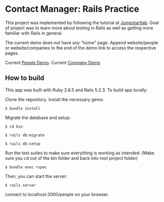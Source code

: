 # Contact Manager: Rails Practice

This project was implemented by following the tutorial at [Jumpstartlab](http://tutorials.jumpstartlab.com/projects/contact_manager.html). Goal of project was to learn more about testing in Rails as well as getting more familiar with Rails in general.

The current demo does not have any "home" page. Append website/people or website/companies to the end of the demo link to access the respective pages.

Current [People Demo](https://radiant-tundra-38215.herokuapp.com/people). Current [Company Demo](https://radiant-tundra-38215.herokuapp.com/companies)

## How to build

This app was built with Ruby 2.6.5 and Rails 5.2.3. To build app locally:

Clone the repository. Install the necessary gems:

`$ bundle install`

Migrate the database and setup:

`$ cd bin`

`$ rails db:migrate`

`$ rails db:setup`

Run the test suites to make sure everything is working as intended:
(Make sure you cd out of the bin folder and back into root project folder)

`$ bundle exec rspec`

Then, you can start the server:

`$ rails server`

connect to localhost:3000/people on your browser.
